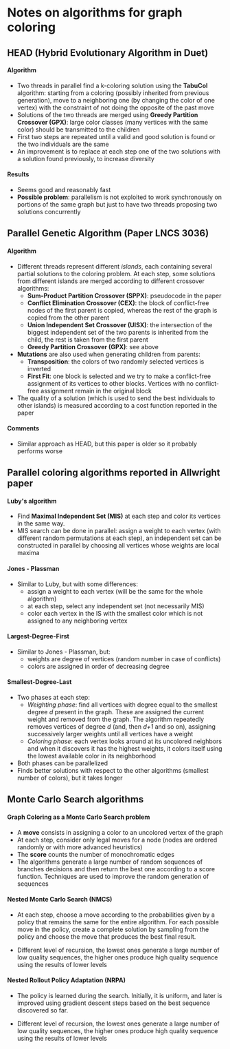 # Notes on algorithms for graph coloring

## HEAD (Hybrid Evolutionary Algorithm in Duet)

#### Algorithm

* Two threads in parallel find a k-coloring solution using the **TabuCol** algorithm: starting from a coloring (possibly inherited from previous generation), move to a neighboring one (by changing the color of one vertex) with the constraint of not doing the opposite of the past move 
* Solutions of the two threads are merged using **Greedy Partition Crossover (GPX)**: large color classes (many vertices with the same color) should be transmitted to the children
* First two steps are repeated until a valid and good solution is found or the two individuals are the same
* An improvement is to replace at each step one of the two solutions with a solution found previously, to increase diversity

#### Results

* Seems good and reasonably fast
* **Possible problem**: parallelism is not exploited to work synchronously on portions of the same graph but just to have two threads proposing two solutions concurrently



## Parallel Genetic Algorithm (Paper LNCS 3036)

#### Algorithm

* Different threads represent different *islands*, each containing several partial solutions to the coloring problem. At each step, some solutions from different islands are merged according to different crossover algorithms:
  * **Sum-Product Partition Crossover (SPPX)**: pseudocode in the paper
  * **Conflict Elimination Crossover (CEX)**: the block of conflict-free nodes of the first parent is copied, whereas the rest of the graph is copied from the other parent
  * **Union Independent Set Crossover (UISX)**: the intersection of the biggest independent set of the two parents is inherited from the child, the rest is taken from the first parent
  * **Greedy Partition Crossover (GPX)**: see above
* **Mutations** are also used when generating children from parents:
  * **Transposition**: the colors of two randomly selected vertices is inverted
  * **First Fit**: one block is selected and we try to make a conflict-free assignment of its vertices to other blocks. Vertices with no conflict-free assignment remain in the original block
* The quality of a solution (which is used to send the best individuals to other islands) is measured according to a cost function reported in the paper

#### Comments

* Similar approach as HEAD, but this paper is older so it probably performs worse

## Parallel coloring algorithms reported in Allwright paper

#### Luby's algorithm

* Find **Maximal Independent Set (MIS)** at each step and color its vertices in the same way.
* MIS search can be done in parallel: assign a weight to each vertex (with different random permutations at each step), an independent set can be constructed in parallel by choosing all vertices whose weights are local maxima

#### Jones - Plassman

* Similar to Luby, but with some differences:
  * assign a weight to each vertex (will be the same for the whole algorithm)
  * at each step, select any independent set (not necessarily MIS)
  * color each vertex in the IS with the smallest color which is not assigned to any neighboring vertex

#### Largest-Degree-First

* Similar to Jones - Plassman, but:
  * weights are degree of vertices (random number in case of conflicts)
  * colors are assigned in order of decreasing degree

#### Smallest-Degree-Last

* Two phases at each step:
  * *Weighting phase*: find all vertices with degree equal to the smallest degree *d* present in the graph. These are assigned the current weight and removed from the graph. The algorithm repeatedly removes vertices of degree *d* (and, then *d+1* and so on), assigning successively larger weights until all vertices have a weight
  * *Coloring phase*: each vertex looks around at its uncolored neighbors and when it discovers it has the highest weights, it colors itself using the lowest available color in its neighborhood
* Both phases can be parallelized
* Finds better solutions with respect to the other algorithms (smallest number of colors), but it takes longer



## Monte Carlo Search algorithms

#### Graph Coloring as a Monte Carlo Search problem

* A **move** consists in assigning a color to an uncolored vertex of the graph
* At each step, consider only legal moves for a node (nodes are ordered randomly or with more advanced heuristics)
* The **score** counts the number of monochromatic edges
* The algorithms generate a large number of random sequences of branches decisions and then return the best one according to a score function. Techniques are used to improve the random generation of sequences

#### Nested Monte Carlo Search (NMCS)

* At each step, choose a move according to the probabilities given by a policy that remains the same for the entire algorithm. For each possible move in the policy, create a complete solution by sampling from the policy and choose the move that produces the best final result.

* Different level of recursion, the lowest ones generate a large number of low quality sequences, the higher ones produce high quality sequence using the results of lower levels

#### Nested Rollout Policy Adaptation (NRPA)

* The policy is learned during the search. Initially, it is uniform, and later is improved using gradient descent steps based on the best sequence discovered so far. 

* Different level of recursion, the lowest ones generate a large number of low quality sequences, the higher ones produce high quality sequence using the results of lower levels

